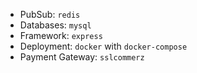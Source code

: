 -   PubSub:  `redis`
-   Databases:  `mysql`  
-   Framework:  `express`
-   Deployment:  `docker`  with  `docker-compose`
-   Payment Gateway: `sslcommerz`